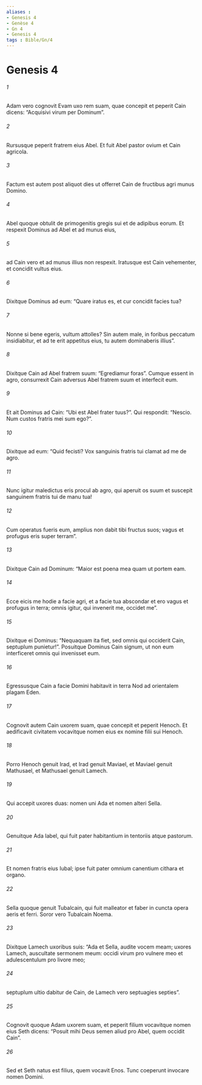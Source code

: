 ```yaml
---
aliases : 
- Genesis 4
- Genèse 4
- Gn 4
- Genesis 4
tags : Bible/Gn/4
---
```


# Genesis 4

###### 1
Adam vero cognovit Evam uxo rem suam, quae concepit et peperit Cain dicens: “Acquisivi virum per Dominum”. 
###### 2
Rursusque peperit fratrem eius Abel. Et fuit Abel pastor ovium et Cain agricola. 
###### 3
Factum est autem post aliquot dies ut offerret Cain de fructibus agri munus Domino. 
###### 4
Abel quoque obtulit de primogenitis gregis sui et de adipibus eorum. Et respexit Dominus ad Abel et ad munus eius, 
###### 5
ad Cain vero et ad munus illius non respexit. Iratusque est Cain vehementer, et concidit vultus eius. 
###### 6
Dixitque Dominus ad eum: “Quare iratus es, et cur concidit facies tua? 
###### 7
Nonne si bene egeris, vultum attolles? Sin autem male, in foribus peccatum insidiabitur, et ad te erit appetitus eius, tu autem dominaberis illius”. 
###### 8
Dixitque Cain ad Abel fratrem suum: “Egrediamur foras”. Cumque essent in agro, consurrexit Cain adversus Abel fratrem suum et interfecit eum. 
###### 9
Et ait Dominus ad Cain: “Ubi est Abel frater tuus?”. Qui respondit: “Nescio. Num custos fratris mei sum ego?”. 
###### 10
Dixitque ad eum: “Quid fecisti? Vox sanguinis fratris tui clamat ad me de agro. 
###### 11
Nunc igitur maledictus eris procul ab agro, qui aperuit os suum et suscepit sanguinem fratris tui de manu tua! 
###### 12
Cum operatus fueris eum, amplius non dabit tibi fructus suos; vagus et profugus eris super terram”. 
###### 13
Dixitque Cain ad Dominum: “Maior est poena mea quam ut portem eam. 
###### 14
Ecce eicis me hodie a facie agri, et a facie tua abscondar et ero vagus et profugus in terra; omnis igitur, qui invenerit me, occidet me”. 
###### 15
Dixitque ei Dominus: “Nequaquam ita fiet, sed omnis qui occiderit Cain, septuplum punietur!”. Posuitque Dominus Cain signum, ut non eum interficeret omnis qui invenisset eum.
###### 16
Egressusque Cain a facie Domini habitavit in terra Nod ad orientalem plagam Eden.
###### 17
Cognovit autem Cain uxorem suam, quae concepit et peperit Henoch. Et aedificavit civitatem vocavitque nomen eius ex nomine filii sui Henoch. 
###### 18
Porro Henoch genuit Irad, et Irad genuit Maviael, et Maviael genuit Mathusael, et Mathusael genuit Lamech. 
###### 19
Qui accepit uxores duas: nomen uni Ada et nomen alteri Sella. 
###### 20
Genuitque Ada Iabel, qui fuit pater habitantium in tentoriis atque pastorum. 
###### 21
Et nomen fratris eius Iubal; ipse fuit pater omnium canentium cithara et organo. 
###### 22
Sella quoque genuit Tubalcain, qui fuit malleator et faber in cuncta opera aeris et ferri. Soror vero Tubalcain Noema. 
###### 23
Dixitque Lamech uxoribus suis: “Ada et Sella, audite vocem meam; uxores Lamech, auscultate sermonem meum: occidi virum pro vulnere meo et adulescentulum pro livore meo; 
###### 24
septuplum ultio dabitur de Cain, de Lamech vero septuagies septies”.
###### 25
Cognovit quoque Adam uxorem suam, et peperit filium vocavitque nomen eius Seth dicens: “Posuit mihi Deus semen aliud pro Abel, quem occidit Cain”. 
###### 26
Sed et Seth natus est filius, quem vocavit Enos. Tunc coeperunt invocare nomen Domini.

